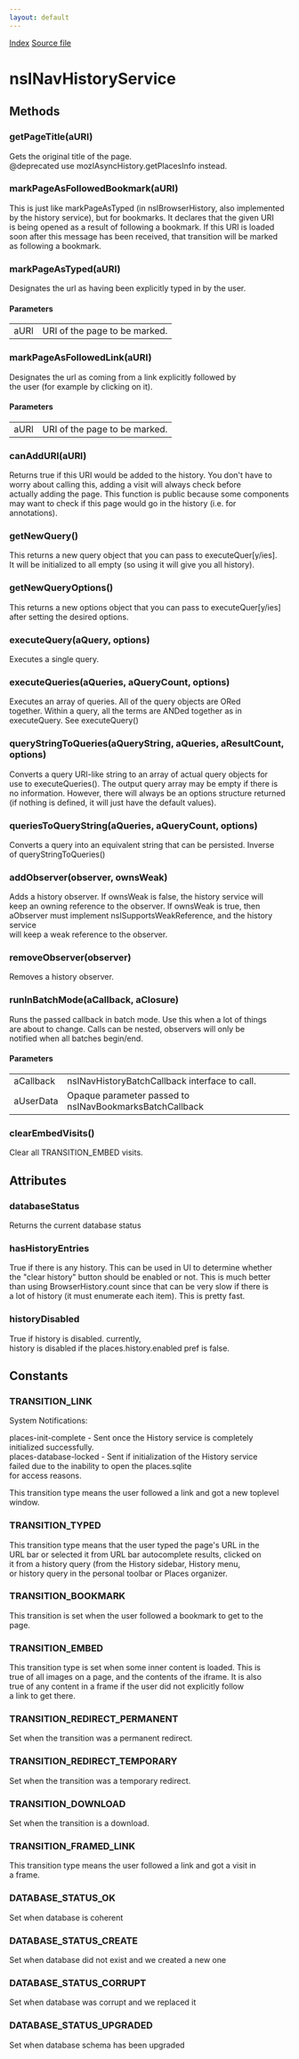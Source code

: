 ```yaml
---
layout: default
---
```

<div id='links'><a href="../index.html">Index</a>
<a href="http://dxr.mozilla.org/mozilla-central/source/toolkit/components/places/nsINavHistoryService.idl">Source file</a>
</div>

# nsINavHistoryService #

## Methods ##

### getPageTitle(aURI) ###
  
Gets the original title of the page.  
@deprecated use mozIAsyncHistory.getPlacesInfo instead.  
  

### markPageAsFollowedBookmark(aURI) ###
  
This is just like markPageAsTyped (in nsIBrowserHistory, also implemented  
by the history service), but for bookmarks. It declares that the given URI  
is being opened as a result of following a bookmark. If this URI is loaded  
soon after this message has been received, that transition will be marked  
as following a bookmark.  
  

### markPageAsTyped(aURI) ###
  
Designates the url as having been explicitly typed in by the user.  
  
  

#### Parameters ####

<table>

<tr>
<td>aURI</td>
<td>       URI of the page to be marked.  
</td>
</tr>

</table>

### markPageAsFollowedLink(aURI) ###
  
Designates the url as coming from a link explicitly followed by  
the user (for example by clicking on it).  
  
  

#### Parameters ####

<table>

<tr>
<td>aURI</td>
<td>       URI of the page to be marked.  
</td>
</tr>

</table>

### canAddURI(aURI) ###
  
Returns true if this URI would be added to the history. You don't have to  
worry about calling this, adding a visit will always check before  
actually adding the page. This function is public because some components  
may want to check if this page would go in the history (i.e. for  
annotations).  
  

### getNewQuery() ###
  
This returns a new query object that you can pass to executeQuer[y/ies].  
It will be initialized to all empty (so using it will give you all history).  
  

### getNewQueryOptions() ###
  
This returns a new options object that you can pass to executeQuer[y/ies]  
after setting the desired options.  
  

### executeQuery(aQuery, options) ###
  
Executes a single query.  
  

### executeQueries(aQueries, aQueryCount, options) ###
  
Executes an array of queries. All of the query objects are ORed  
together. Within a query, all the terms are ANDed together as in  
executeQuery. See executeQuery()  
  

### queryStringToQueries(aQueryString, aQueries, aResultCount, options) ###
  
Converts a query URI-like string to an array of actual query objects for  
use to executeQueries(). The output query array may be empty if there is  
no information. However, there will always be an options structure returned  
(if nothing is defined, it will just have the default values).  
  

### queriesToQueryString(aQueries, aQueryCount, options) ###
  
Converts a query into an equivalent string that can be persisted. Inverse  
of queryStringToQueries()  
  

### addObserver(observer, ownsWeak) ###
  
Adds a history observer. If ownsWeak is false, the history service will  
keep an owning reference to the observer.  If ownsWeak is true, then  
aObserver must implement nsISupportsWeakReference, and the history service  
will keep a weak reference to the observer.  
  

### removeObserver(observer) ###
  
Removes a history observer.  
  

### runInBatchMode(aCallback, aClosure) ###
  
Runs the passed callback in batch mode. Use this when a lot of things  
are about to change. Calls can be nested, observers will only be  
notified when all batches begin/end.  
  
  

#### Parameters ####

<table>

<tr>
<td>aCallback</td>
<td>       nsINavHistoryBatchCallback interface to call.  
</td>
</tr>

<tr>
<td>aUserData</td>
<td>       Opaque parameter passed to nsINavBookmarksBatchCallback  
</td>
</tr>

</table>

### clearEmbedVisits() ###
  
Clear all TRANSITION_EMBED visits.  
  

## Attributes ##

### databaseStatus ###
  
Returns the current database status  
  

### hasHistoryEntries ###
  
True if there is any history. This can be used in UI to determine whether  
the "clear history" button should be enabled or not. This is much better  
than using BrowserHistory.count since that can be very slow if there is  
a lot of history (it must enumerate each item). This is pretty fast.  
  

### historyDisabled ###
   
True if history is disabled. currently,   
history is disabled if the places.history.enabled pref is false.  
  

## Constants ##

### TRANSITION_LINK ###
  
System Notifications:  
  
places-init-complete - Sent once the History service is completely  
                       initialized successfully.  
places-database-locked - Sent if initialization of the History service  
                         failed due to the inability to open the places.sqlite  
                         for access reasons.  
  
  
This transition type means the user followed a link and got a new toplevel  
window.  
  

### TRANSITION_TYPED ###
  
This transition type means that the user typed the page's URL in the  
URL bar or selected it from URL bar autocomplete results, clicked on  
it from a history query (from the History sidebar, History menu,   
or history query in the personal toolbar or Places organizer.  
  

### TRANSITION_BOOKMARK ###
  
This transition is set when the user followed a bookmark to get to the  
page.  
  

### TRANSITION_EMBED ###
  
This transition type is set when some inner content is loaded. This is  
true of all images on a page, and the contents of the iframe. It is also  
true of any content in a frame if the user did not explicitly follow  
a link to get there.  
  

### TRANSITION_REDIRECT_PERMANENT ###
  
Set when the transition was a permanent redirect.  
  

### TRANSITION_REDIRECT_TEMPORARY ###
  
Set when the transition was a temporary redirect.  
  

### TRANSITION_DOWNLOAD ###
  
Set when the transition is a download.  
  

### TRANSITION_FRAMED_LINK ###
  
This transition type means the user followed a link and got a visit in  
a frame.  
  

### DATABASE_STATUS_OK ###
  
Set when database is coherent  
  

### DATABASE_STATUS_CREATE ###
  
Set when database did not exist and we created a new one  
  

### DATABASE_STATUS_CORRUPT ###
  
Set when database was corrupt and we replaced it  
  

### DATABASE_STATUS_UPGRADED ###
  
Set when database schema has been upgraded  
  
